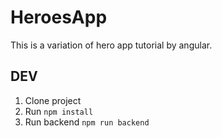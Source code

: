 # HeroesApp
This is a variation of hero app tutorial by angular.
## DEV
1. Clone project
2. Run ```npm install```
3. Run backend ```npm run backend```

